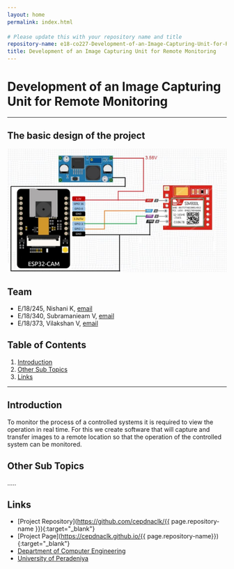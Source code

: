 ```yaml
---
layout: home
permalink: index.html

# Please update this with your repository name and title
repository-name: e18-co227-Development-of-an-Image-Capturing-Unit-for-Remote-Monitoring
title: Development of an Image Capturing Unit for Remote Monitoring
---
```


[comment]: # "This is the standard layout for the project, but you can clean this and use your own template"

# Development of an Image Capturing Unit for Remote Monitoring

---

[comment]: # "This is a sample image, to show how to add images to your page. To learn more options, please refer [this](https://projects.ce.pdn.ac.lk/docs/faq/how-to-add-an-image/)"

## The basic design of the project

![Sample Image](./images/design_1.png)


## Team
-  E/18/245, Nishani K, [email](e18245@eng.pdn.ac.lk)
-  E/18/340, Subramanieam V, [email](e18340@eng.pdn.ac.lk)
-  E/18/373, Vilakshan V, [email](e18373@eng.pdn.ac.lk)

## Table of Contents
1. [Introduction](#introduction)
2. [Other Sub Topics](#other-sub-topics)
3. [Links](#links)

---

## Introduction

To monitor the process of a controlled systems it is required to view the operation in real time. For this we create software that will capture and transfer images to a remote location so that the operation of the controlled system can be monitored.

## Other Sub Topics

.....

## Links

- [Project Repository](https://github.com/cepdnaclk/{{ page.repository-name }}){:target="_blank"}
- [Project Page](https://cepdnaclk.github.io/{{ page.repository-name}}){:target="_blank"}
- [Department of Computer Engineering](http://www.ce.pdn.ac.lk/)
- [University of Peradeniya](https://eng.pdn.ac.lk/)


[//]: # (Please refer this to learn more about Markdown syntax)
[//]: # (https://github.com/adam-p/markdown-here/wiki/Markdown-Cheatsheet)
